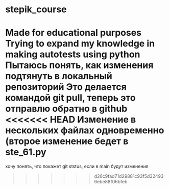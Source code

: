 # stepik_course
Made for educational purposes
Trying to expand my knowledge in making autotests using python 
Пытаюсь понять, как изменения подтянуть в локальный репозиторий
Это делается командой git pull, теперь это отправлю обратно в github
<<<<<<< HEAD
Изменение в нескольких файлах одновременно (второе изменение бедет в ste_61.py 
=======
хочу понять, что покажет git ststus, если в main будут изменения
>>>>>>> d26c9fad71d29881c93f5d324936ebe88f06bfeb
